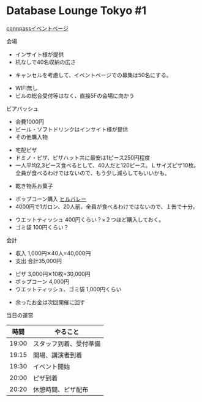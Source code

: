 # Database Lounge Tokyo #1
[connpassイベントページ](http://database-lounge-tokyo.connpass.com/event/35318/)

会場
* インサイト様が提供
* 机なしで40名収納の広さ
 - キャンセルを考慮して、イベントページでの募集は50名にする。
* WIFI無し
* ビルの総合受付等はなく、直接5Fの会場に向かう

ビアバッシュ
* 会費1000円
* ビール・ソフトドリンクはインサイト様が提供
* その他購入物
 - 宅配ピザ
 - ドミノ・ピザ、ピザハット共に最安は1ピース250円程度
 - 一人平均2,3ピース食べるとして、40人だと120ピース。Ｌサイズピザ10枚。全員が食べるわけではないので、もう少し減らしてもいいかも。
* 乾き物系お菓子
 - ポップコーン購入 [ヒルバレー](http://www.hvshop.jp/shopdetail/000000000018/)
 - 4000円で1ガロン、20人前。全員が食べるわけではないので、１缶で十分。
* ウエットティッシュ 400円くらい？×２つほど購入しておく。
* ゴミ袋 100円くらい？

会計
* 収入 1,000円✕40人=40,000円
* 支出 合計35,000円
 - ピザ 3,000円✕10枚=30,000円
 - ポップコーン 4,000円
 - ウエットティッシュ、ゴミ袋 1,000円くらい
* 余ったお金は次回開催に回す

当日の運営

|時間  |やること| 
|------|--------|
|19:00 |スタッフ到着、受付準備|
|19:15|開場、講演者到着|
|19:30|イベント開始|
|20:00|ピザ到着|
|20:20|休憩時間、ピザ配布|

